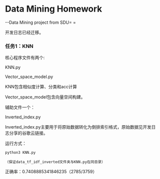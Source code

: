 # Data Mining Homework

--Data Mining project from SDU= =

开发日志已经迁移。

### 任务1：KNN

核心程序文件有两个:

KNN.py

Vector_space_model.py

KNN包含相似度计算、分类和acc计算

Vector_space_model包含向量空间构建。

辅助文件一个：

Inverted_index.py

Inverted_index.py主要用于将原始数据转化为倒排索引格式，原始数据见开发日志分享的谷歌云链接。

运行方式：

`python3 KNN.py`

`（保证data_tf_idf_inverted文件夹与KNN.py在同目录）`

正确率：0.7408885341846235（2785/3759）









